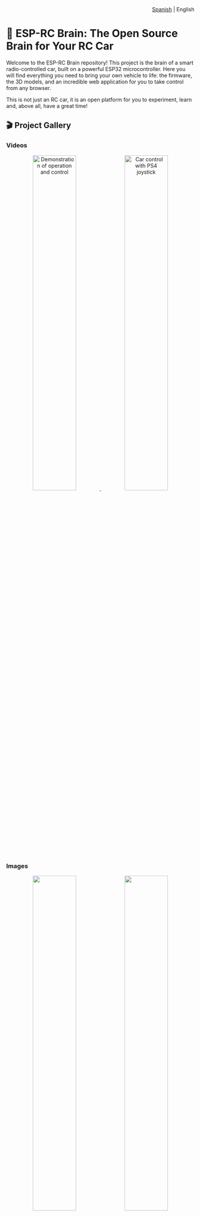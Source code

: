 <div align="right">
<span><a href="README.md">Spanish</a> | English</span>
</div>

# 🚗 ESP-RC Brain: The Open Source Brain for Your RC Car

Welcome to the ESP-RC Brain repository! This project is the brain of a smart radio-controlled car, built on a powerful ESP32 microcontroller. Here you will find everything you need to bring your own vehicle to life: the firmware, the 3D models, and an incredible web application for you to take control from any browser.

This is not just an RC car, it is an open platform for you to experiment, learn and, above all, have a great time!

## 🎬 Project Gallery

### Videos

<p align="center">
<a href="https://www.youtube.com/watch?v=_Qa1ab6sNVU">
<img src="https://img.youtube.com/vi/_Qa1ab6sNVU/0.jpg" alt="Demonstration of operation and control" width="48%">
</a>
<a href="https://www.youtube.com/watch?v=7CDSC2cwirc">
<img src="https://img.youtube.com/vi/7CDSC2cwirc/0.jpg" alt="Car control with PS4 joystick" width="48%">
</a>
</p>

### Images

<p align="center">
  <img src="Imagenes/Auto/IMG_3500.jpg" width="48%">
  <img src="Imagenes/Auto/IMG_3511.jpg" width="48%">
</p>
<p align="center">
  <img src="Imagenes/Auto/IMG_3530.jpg" width="48%">
  <img src="Imagenes/Auto/IMG_3536.jpg" width="48%">
</p>
<p align="center">
  <img src="Imagenes/Auto/IMG_3509.jpg" width="48%">
  <img src="Imagenes/Auto/IMG_3506.jpg" width="48%">
</p>
<p align="center">
  <img src="Imagenes/Auto/IMG_3522.jpg" width="48%">
  <img src="Imagenes/Auto/IMG_3550.jpg" width="48%">
</p>
<p align="center">
  <img src="Imagenes/Auto/IMG_184553978.jpg" width="48%">
  <img src="Imagenes/Auto/IMG_184553978.jpg" width="48%">
</p>

## ✨ Main Features

-   **Full Control:**
    -   **Bluetooth:** Connect your favorite Bluetooth joystick or gamepad and drive with precision. (Thanks to the incredible [Bluepad32](https://github.com/ricardoquesada/bluepad32) library).
    -   **Wi-Fi:** Use our web application to control every aspect of the car from your phone, tablet or PC.

-   **Flexible Connectivity:**
    -   **Access Point (AP) Mode:** The car creates its own Wi-Fi network for you to connect directly.
    -   **Client Mode:** Connect the car to your existing Wi-Fi network for greater convenience.

-   **Intuitive Web Application:**
    -   **Two Joystick Styles:** Choose between a unified joystick or two separate levers (tank style!).
    -   **Real-Time Configuration:** Adjust the maximum speed, servo alignment, turning limits and more, all from the browser and instantly!
    -   **LED Light Control:** Customize your car's lights, define functions (brake, turn signals, position) and create a unique style.
    -   **System Management:** Restart the ESP32 or restore the factory settings with a single click.

-   **Robust Firmware:** Written in C++ on the official Espressif framework (ESP-IDF), ensuring professional-level performance and stability.

-   **Easy to Modify:** The web application is compiled into a single HTML file, which is integrated directly into the ESP32 firmware for easy deployment.

## 📂 Project Structure

We have organized the repository logically so that you can find everything easily.

```
esprc-brain-c6/
├── Firmware/
│   ├── main/             # Main source code of the ESP32 (C++).
│   │   ├── src/          # .cpp files with the application logic.
│   │   └── include/      # .h header files.
│   │
│   ├── webapp/           # Source code of the web application (HTML, CSS, JS).
│   │
│   ├── components/       # Libraries and components of ESP-IDF (like Bluepad32).
│   └── build/            # Compilation folder (generated automatically).
│
├── Models/               # 3D models to print the car parts.
│   ├── SCADs/            # OpenSCAD source files (modifiable).
│   ├── STLs/             # STL files ready to print.
│   └── README.MD         # Instructions on the 3D models.
│
├── README.md             # You are here!
└── LICENSE               # The MIT license of this project.
```

## 🔩 3D Models

All the 3D models used to print the chassis and body of the car are in the `Models` folder. Inside it, you will find more detailed instructions in the `README.MD` file.

- **[See details of the 3D models](./Models/README.MD)**

## 🚀 First Steps

Ready to build? Here we explain how to get everything up and running.

### Prerequisites

1.  **Hardware:**
    - An ESP32 microcontroller (an ESP32 or an ESP32-C6 can be used).
    - WS2812 LEDs if you want to use the lights.
    - DC motor driver. Tested with L298N
    - DC motor/s (for acceleration)
    - Servo motor (for steering)
    - Power supply:
      - I am currently using 3 18650 batteries connected to a battery protector. And a Step-Down regulator to lower the voltage to 5v for the ESP32 and the Servo Motor.
2.  **Software:**
    -   [ESP-IDF](https://docs.espressif.com/projects/esp-idf/en/stable/esp32/get-started/index.html): The Espressif development environment.
    -   [Node.js and npm](https://nodejs.org/): To manage and compile the web application. (Only necessary if you want to modify the webapp)
    -   [Git](https://git-scm.com/): To clone the repository.

### Prepare the Firmware (ESP32)

1.  **Clone the repository:**
    It is very important to use the `--recursive` option to also download the necessary submodules (like Bluepad32).
    ```bash
    git clone --recursive https://gitlab.com/falmon/esprc-brain.git
    cd esprc-brain-c6/Firmware
    ```

2.  **Configure the project:**
    Open the ESP-IDF configuration menu to adjust specific parameters of your hardware if necessary.
    ```bash
    idf.py menuconfig
    ```

3.  **Compile the firmware:**
    This command will compile all the C++ code and prepare it to be transferred to the ESP32.
    ```bash
    idf.py build
    ```

4.  **Flash the ESP32:**
    Connect your ESP32 via USB and run the following command. Remember to change `/dev/ttyUSB0` to the corresponding serial port on your system.
    ```bash
    idf.py -p /dev/ttyUSB0 flash monitor
    ```
    This command flashes the firmware and opens a serial console so you can see the diagnostic messages in real time.

### WebApp Development (Optional)

If you want to modify the web interface, follow these steps. The webapp uses **Gulp.js** to package all the code (HTML, CSS, JS) into a single file that is integrated into the firmware.

1.  **Navigate to the webapp folder:**
    ```bash
    cd esprc-brain-c6/Firmware/webapp
    ```

2.  **Install the dependencies:**
    ```bash
    npm install
    ```

3.  **Useful commands:**
    -   `npm run build` or `gulp`: Compiles the webapp. This command packages and minifies the files from `src/` and copies the resulting `index.html` into the `Firmware/main/` folder, ready to be included in the firmware.
    -   `npm run serve`: Starts a local server to test the webapp in your browser without having to flash the ESP32.
    -   `npm run clean`: Deletes the files generated by the compilation.

> **Note:** After modifying the webapp and compiling it with `npm run build`, you must recompile and flash the ESP32 firmware for the changes to take effect on the car.

## 🔧 User Guide

### First Connection

By default, the ESP32 starts in **Access Point (AP) Mode**.

1.  **Connect to the Wi-Fi network:** On your phone or PC, look for a Wi-Fi network called **"ESP-RC-CAR"** and connect to it.
2.  **Open the web interface:** Open your browser and go to the address [http://ecar.local](http://ecar.local) or [http://192.168.4.1](http://192.168.4.1).
3.  **Let's drive!** You are now in the control interface. From the **"Connection"** tab, you can switch to Client mode so that the car connects to your local Wi-Fi network.

### Bluetooth Joystick Connection

1. Put the joystick in pairing mode
2. Make sure you have bluetooth enabled in the **Car Configuration** section
3. The ESP32 will automatically connect to the joystick

#### Layout
  <img src="Imagenes/Joystick-en.png" width="90%">

## Detailed Guide to the Web Interface

The web application gives you granular control over all the car's functions. It is divided into the following tabs:

  <img src="Imagenes/Webapp/en/01.png" width="15%">

### 🕹️ Joystick A
<table>
<tr>
<td width="25%" valign="top">
<img src="Imagenes/Webapp/en/02.png" width="100%">
</td>
<td valign="top">
This mode presents a single virtual joystick for unified control of the vehicle.
<ul>
  <li><strong>Available controls:</strong>
    <ul>
      <li><strong>Joystick Location:</strong> You can change the position of the control on the screen for greater comfort.</li>
      <li><strong>Lights:</strong> Cycles through the headlight modes (off, position, low and high).</li>
      <li><strong>Turn signals:</strong> Activates the left and right turn signals.</li>
      <li><strong>Hazard lights:</strong> Activates the emergency lights.</li>
    </ul>
  </li>
</ul>
</td>
</tr>
</table>

### 🕹️🕹️ Joystick B
<table width="100%">
<tr>
<td width="40%" valign="top">
<img src="Imagenes/Webapp/en/03.png" width="100%">
</td>
<td valign="top">
This mode offers two virtual joysticks for independent handling of acceleration and steering, similar to a tank.
<ul>
  <li><strong>Available controls:</strong>
    <ul>
      <li><strong>Steering Joystick:</strong> Controls the steering servo.</li>
      <li><strong>Acceleration Joystick:</strong> Controls the speed and direction of the motors.</li>
      <li><strong>Invert Joysticks:</strong> Swaps the position of the joysticks on the screen.</li>
      <li><strong>Light Controls:</strong> Identical to those of Joystick A (headlights, turn signals, hazard lights).</li>
    </ul>
  </li>
</ul>
</td>
</tr>
</table>

### 📡 Connection
<table width="100%">
<tr>
<td width="40%" valign="top">
<img src="Imagenes/Webapp/en/04.png" width="100%">
</td>
<td valign="top">
Here you can configure everything related to the connectivity of the ESP32.
<ul>
  <li><strong>Network Addresses:</strong>
    <ul>
      <li><strong>IP Address:</strong> Shows the current IP of the ESP32.</li>
      <li><strong>WebSocket URL:</strong> Address for real-time communication (movement control). You can change it for local development without having to save. Requires pressing `Reconnect Websocket`.</li>
      <li><strong>API URL:</strong> Address for commands and configurations. It can also be changed for local development.</li>
    </ul>
  </li>
  <li><strong>Wi-Fi Configuration:</strong>
    <ul>
      <li><strong>Wi-Fi Mode:</strong> Choose how the ESP32 connects.
        <ul>
          <li><strong>Access Point (AP):</strong> The ESP32 creates its own Wi-Fi network. Ideal for outdoor use.</li>
          <li><strong>Client:</strong> The ESP32 connects to an existing Wi-Fi network.</li>
        </ul>
      </li>
    </ul>
  </li>
  <li><strong>Actions:</strong>
    <ul>
      <li><strong>Update:</strong> Gets the current configuration from the ESP32.</li>
      <li><strong>Save:</strong> Stores the configuration changes in the ESP32.</li>
      <li><strong>Reconnect Websocket:</strong> Restarts the real-time control connection.</li>
    </ul>
  </li>
</ul>
</td>
</tr>
</table>

### 🚗 Car Configuration
<table width="100%">
<tr>
<td width="40%" valign="top">
<img src="Imagenes/Webapp/en/05.png" width="100%">
</td>
<td valign="top">
In this section, the physical parameters of the car are adjusted.
<ul>
  <li><strong>Acceleration Settings:</strong>
    <ul>
      <li><strong>Maximum Speed:</strong> Limits the maximum power of the DC motors.</li>
      <li><strong>Minimum Speed:</strong> Defines the minimum power for the motors to start moving.</li>
    </ul>
  </li>
  <li><strong>Steering Settings:</strong>
    <ul>
      <li><strong>Alignment:</strong> Calibrates the center point of the steering servo.</li>
      <li><strong>Left Turn Limit:</strong> Sets the maximum turning angle to the left.</li>
      <li><strong>Right Turn Limit:</strong> Sets the maximum turning angle to the right.</li>
    </ul>
  </li>
  <li><strong>Bluetooth:</strong>
    <ul>
      <li><strong>Enable Bluetooth:</strong> Activates pairing mode to connect a new joystick.</li>
      <li><strong>Attention!</strong> Bluetooth is disabled by default when starting in AP mode to avoid conflicts.</li>
    </ul>
  </li>
</ul>
</td>
</tr>
</table>

### 💡 LED Configuration
<table width="100%">
<tr>
<td width="40%" valign="top">
<img src="Imagenes/Webapp/en/06.png" width="100%">
</td>
<td valign="top">
Customize your car's lighting system. Addressable LEDs (WS2812B type) are required.
<ul>
  <li><strong>LED Definition:</strong>
    <ul>
      <li>First, specify the <strong>total number of LEDs</strong> connected in series.</li>
      <li>Then, create <strong>LED groups</strong> by assigning them a function. You can define the LEDs of a group with numbers separated by commas (eg: `0,1,5`) or ranges (eg: `6-9`), or a combination (eg: `0,6-7,9-10,12`).</li>
    </ul>
  </li>
  <li><strong>Group Functions:</strong>
  For each group, you can define the function, color and brightness.
    <ul>
      <li>`FRONT POSITION LIGHT`: Front headlights.</li>
      <li>`REAR POSITION LIGHT`: Rear headlights.</li>
      <li>`BRAKE LIGHT`</li>
      <li>`REVERSE LIGHT`</li>
      <li>`LEFT TURN SIGNAL`</li>
      <li>`RIGHT TURN SIGNAL`</li>
      <li>`INTERIOR LIGHT`</li>
      <li>`UNDERGLOW` (Neon effect)</li>
    </ul>
  </li>
  <li><strong>Current Behavior:</strong>
    <ul>
      <li>The position, interior and underglow lights are activated with the headlight button and have 3 intensity levels.</li>
      <li>The turn signals are activated both when turning and with the hazard lights.</li>
      <li>The reverse light is not yet implemented.</li>
    </ul>
  </li>
</ul>
</td>
</tr>
</table>

### ⚙️ ESP32 Administration
<table width="100%">
<tr>
<td width="25%" valign="top">
<img src="Imagenes/Webapp/en/07.png" width="100%">
</td>
<td valign="top">
Microcontroller maintenance tasks.
<ul>
  <li><strong>Restart ESP32:</strong> Performs a software reset.</li>
  <li><strong>Clear Configuration (Hard Reset):</strong> Deletes all saved settings and restores them to their default values.</li>
</ul>
</td>
</tr>
</table>

### 🔧 Settings
<table width="100%">
<tr>
<td width="25%" valign="top">
<img src="Imagenes/Webapp/en/08.png" width="100%">
</td>
<td valign="top">
Settings specific to the web application.
<ul>
  <li><strong>Language:</strong> Change the interface language.</li>
  <li><strong>Appearance:</strong> Choose between light and dark mode.</li>
</ul>
</td>
</tr>
</table>

## 🤝 Want to Contribute?

Contributions are the engine of open source and are more than welcome! If you have an idea, have found a bug or want to add a new feature, follow these steps:

1.  **Fork** this repository.
2.  Create a new branch for your feature (`git checkout -b feature/my-cool-idea`).
3.  Make your changes and commit (`git commit -m 'Add a new cool idea'`).
4.  Push your branch to your fork (`git push origin feature/my-cool-idea`).
5.  Open a **Pull Request** so we can review your contribution.

## 📝 To-Do List

-   [ ] Implement automatic light control from the webapp.
-   [ ] Add a schematic of the electronic circuit.
-   [ ] Function to export and import the complete car configuration.

## 🙏 Acknowledgments

-   **[Duke Doks](https://dukedoks.com/):** For creating and sharing the incredible 3D models of the [chassis](https://dukedoks.com/portfolio/guia-chasis-rc/) and the [body](https://dukedoks.com/portfolio/guia-delorean-bttf/).
-   **[Ricardo Quesada](https://github.com/ricardoquesada):** For developing the fantastic [Bluepad32](https://github.com/ricardoquesada/bluepad32) library.
-   **[Benoît Blanchon](https://github.com/bblanchon):** For the indispensable [ArduinoJson](https://github.com/bblanchon/ArduinoJson) library.

## 📜 License

This project is distributed under the **MIT License**. This means that you are free to use, modify and distribute the code as you wish, as long as you keep the original copyright notice.

> **Important:** Bluepad32 depends on the [BTstack](https://github.com/bluekitchen/btstack) library, which is free for open source projects but requires a commercial license for closed source projects.

---
Made with ❤️, ☕ and many cables by [Facundo Almon](https://github.com/facundoAlmon).